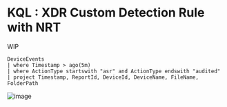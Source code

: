 # KQL : XDR Custom Detection Rule with NRT
WIP


```kql
DeviceEvents
| where Timestamp > ago(5m)
| where ActionType startswith "asr" and ActionType endswith "audited"
| project Timestamp, ReportId, DeviceId, DeviceName, FileName, FolderPath
```
![image](https://user-images.githubusercontent.com/120234772/228131787-0e851e2f-0643-495a-801f-596daa7076d1.png)
